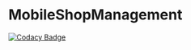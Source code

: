 # MobileShopManagement
[![Codacy Badge](https://api.codacy.com/project/badge/Grade/f240c74d8faf4c7ab13953d0501ccf5d)](https://app.codacy.com/manual/IamJithendra/MobileShopManagement?utm_source=github.com&utm_medium=referral&utm_content=IamJithendra/MobileShopManagement&utm_campaign=Badge_Grade_Dashboard)